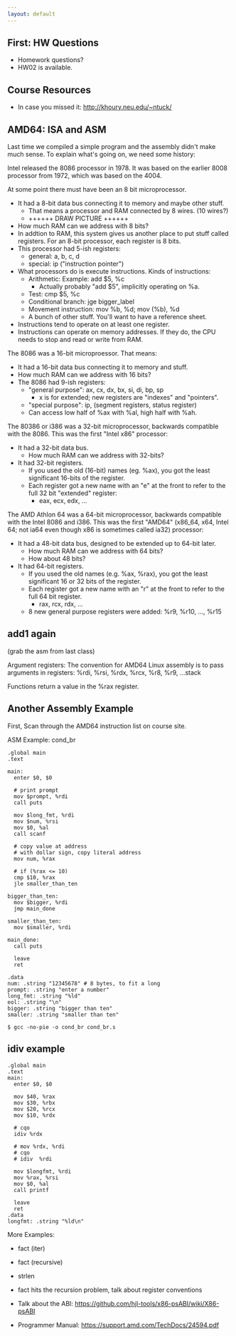 ```yaml
---
layout: default
---
```


## First: HW Questions

 - Homework questions?
 - HW02 is available.

## Course Resources

 - In case you missed it: http://khoury.neu.edu/~ntuck/

## AMD64: ISA and ASM

Last time we compiled a simple program and the assembly didn't make much sense.
To explain what's going on, we need some history:

Intel released the 8086 processor in 1978. It was based on the earlier 8008
processor from 1972, which was based on the 4004.

At some point there must have been an 8 bit microprocessor.

 - It had a 8-bit data bus connecting it to memory and maybe other stuff.
   - That means a processor and RAM connected by 8 wires. (10 wires?)
   - ++++++ DRAW PICTURE ++++++
 - How much RAM can we address with 8 bits?
 - In addtion to RAM, this system gives us another place to put stuff called
   registers. For an 8-bit processor, each register is 8 bits.
 - This processor had 5-ish registers:
   - general: a, b, c, d 
   - special: ip ("instruction pointer")
 - What processors do is execute instructions. Kinds of instructions:
   - Arithmetic: Example: add \$5, %c
     - Actually probably "add \$5", implicitly operating on %a.
   - Test: cmp $5, %c
   - Conditional branch: jge bigger_label
   - Movement instruction: mov %b, %d; mov (%b), %d
   - A bunch of other stuff. You'll want to have a reference sheet.
 - Instructions tend to operate on at least one register.
 - Instructions can operate on memory addresses. If they do, the CPU needs
   to stop and read or write from RAM.

The 8086 was a 16-bit microproessor. That means:

 - It had a 16-bit data bus connecting it to memory and stuff.
 - How much RAM can we address with 16 bits?
 - The 8086 had 9-ish registers:
   - "general purpose": ax, cx, dx, bx, si, di, bp, sp
     - x is for extended; new registers are "indexes" and "pointers". 
   - "special purpose": ip, (segment registers, status register)
   - Can access low half of %ax with %al, high half with %ah.

The 80386 or i386 was a 32-bit microprocessor, backwards compatible with
the 8086. This was the first "Intel x86" processor:

 - It had a 32-bit data bus.
   - How much RAM can we address with 32-bits?
 - It had 32-bit registers.
   - If you used the old (16-bit) names (eg. %ax), you got the least significant
     16-bits of the register.
   - Each register got a new name with an "e" at the front to refer to
     the full 32 bit "extended" register:
     - eax, ecx, edx, ...

The AMD Athlon 64 was a 64-bit microprocessor, backwards compatible with the
Intel 8086 and i386. This was the first "AMD64" (x86\_64, x64, Intel 64; not
ia64 even though x86 is sometimes called ia32) processor:

 - It had a 48-bit data bus, designed to be extended up to 64-bit later.
   - How much RAM can we address with 64 bits?
   - How about 48 bits?
 - It had 64-bit registers.
   - If you used the old names (e.g. %ax, %rax), you got the least significant
     16 or 32 bits of the register.
   - Each register got a new name with an "r" at the front to refer to
     the full 64 bit register.
     - rax, rcx, rdx, ...
   - 8 new general purpose registers were added: %r9, %r10, ..., %r15

## add1 again

(grab the asm from last class)

Argument registers: The convention for AMD64 Linux assembly is to pass
arguments in registers: %rdi, %rsi, %rdx, %rcx, %r8, %r9, ...stack

Functions return a value in the %rax register.

## Another Assembly Example

First, Scan through the AMD64 instruction list on course site.

ASM Example: cond_br

```
.global main
.text

main:
  enter $0, $0

  # print prompt
  mov $prompt, %rdi
  call puts

  mov $long_fmt, %rdi
  mov $num, %rsi
  mov $0, %al
  call scanf

  # copy value at address
  # with dollar sign, copy literal address
  mov num, %rax

  # if (%rax <= 10)
  cmp $10, %rax
  jle smaller_than_ten

bigger_than_ten:
  mov $bigger, %rdi
  jmp main_done

smaller_than_ten:
  mov $smaller, %rdi

main_done:
  call puts

  leave
  ret

.data
num: .string "12345678" # 8 bytes, to fit a long
prompt: .string "enter a number"
long_fmt: .string "%ld"
eol: .string "\n"
bigger: .string "bigger than ten"
smaller: .string "smaller than ten"
```

```
$ gcc -no-pie -o cond_br cond_br.s
```

## idiv example

```
.global main
.text
main:
  enter $0, $0
  
  mov $40, %rax
  mov $30, %rbx
  mov $20, %rcx
  mov $10, %rdx
  
  # cqo 
  idiv %rdx
 
  # mov %rdx, %rdi
  # cqo 
  # idiv  %rdi
  
  mov $longfmt, %rdi
  mov %rax, %rsi
  mov $0, %al
  call printf
 
  leave
  ret
.data
longfmt: .string "%ld\n"
```

More Examples:

 - fact (iter)
 - fact (recursive)
 - strlen

 - fact hits the recursion problem, talk about register conventions
 - Talk about the ABI: https://github.com/hjl-tools/x86-psABI/wiki/X86-psABI
 - Programmer Manual: https://support.amd.com/TechDocs/24594.pdf
 


